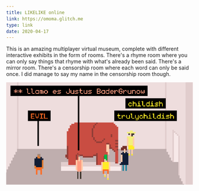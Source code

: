 ```yaml
---
title: LIKELIKE online
link: https://omoma.glitch.me
type: link
date: 2020-04-17
---
```

This is an amazing multiplayer virtual museum, complete with different interactive exhibits in the form of rooms. There's a rhyme room where you can only say things that rhyme with what's already been said. There's a mirror room. There's a censorship room where each word can only be said once. I did manage to say my name in the censorship room though.

![Censored](censored.png)
